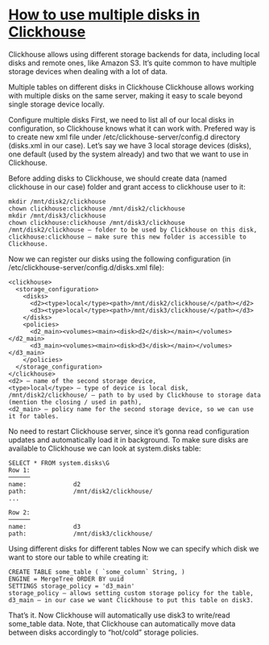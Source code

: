 # [How to use multiple disks in Clickhouse](https://datachild.net/data/using-multiple-disks-in-clickhouse)
Clickhouse allows using different storage backends for data, including local disks and remote ones, like Amazon S3. It’s quite common to have multiple storage devices when dealing with a lot of data.


Multiple tables on different disks in Clickhouse
Clickhouse allows working with multiple disks on the same server, making it easy to scale beyond single storage device locally.

Configure multiple disks
First, we need to list all of our local disks in configuration, so Clickhouse knows what it can work with. Prefered way is to create new xml file under /etc/clickhouse-server/config.d directory (disks.xml in our case). Let’s say we have 3 local storage devices (disks), one default (used by the system already) and two that we want to use in Clickhouse.

Before adding disks to Clickhouse, we should create data (named clickhouse in our case) folder and grant access to clickhouse user to it:
```
mkdir /mnt/disk2/clickhouse
chown clickhouse:clickhouse /mnt/disk2/clickhouse
mkdir /mnt/disk3/clickhouse
chown clickhouse:clickhouse /mnt/disk3/clickhouse
/mnt/disk2/clickhouse — folder to be used by Clickhouse on this disk,
clickhouse:clickhouse — make sure this new folder is accessible to Clickhouse.
```

Now we can register our disks using the following configuration (in /etc/clickhouse-server/config.d/disks.xml file):
```
<clickhouse>
  <storage_configuration>
    <disks>
      <d2><type>local</type><path>/mnt/disk2/clickhouse/</path></d2>
      <d3><type>local</type><path>/mnt/disk3/clickhouse/</path></d3>
    </disks>
    <policies>
      <d2_main><volumes><main><disk>d2</disk></main></volumes></d2_main>
      <d3_main><volumes><main><disk>d3</disk></main></volumes></d3_main>
    </policies>
  </storage_configuration>
</clickhouse>
<d2> — name of the second storage device,
<type>local</type> — type of device is local disk,
/mnt/disk2/clickhouse/ — path to by used by Clickhouse to storage data (mention the closing / used in path),
<d2_main> — policy name for the second storage device, so we can use it for tables.
```

No need to restart Clickhouse server, since it’s gonna read configuration updates and automatically load it in background. To make sure disks are available to Clickhouse we can look at system.disks table:
```
SELECT * FROM system.disks\G
Row 1:
──────
name:             d2
path:             /mnt/disk2/clickhouse/
...

Row 2:
──────
name:             d3
path:             /mnt/disk3/clickhouse/
```

Using different disks for different tables
Now we can specify which disk we want to store our table to while creating it:
```
CREATE TABLE some_table ( `some_column` String, )
ENGINE = MergeTree ORDER BY uuid
SETTINGS storage_policy = 'd3_main'
storage_policy — allows setting custom storage policy for the table,
d3_main — in our case we want Clickhouse to put this table on disk3.
```

That’s it. Now Clickhouse will automatically use disk3 to write/read some_table data. Note, that Clickhouse can automatically move data between disks accordingly to “hot/cold” storage policies.
